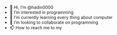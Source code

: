 - 👋 Hi, I’m @hadin0000
- 👀 I’m interested in programming
- 🌱 I’m currently learning every thing about computer
- 💞️ I’m looking to collaborate on programming
- 📫 How to reach me to my 

<!---
hadin0000/hadin0000 is a ✨ special ✨ repository because its `README.md` (this file) appears on your GitHub profile.
You can click the Preview link to take a look at your changes.
--->

